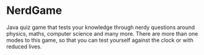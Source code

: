 # NerdGame
Java quiz game that tests your knowledge through nerdy questions around physics, maths, computer science and many more.
There are more than one modes to this game, so that you can test yourself against the clock or with reduced lives.
